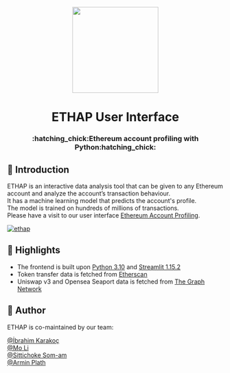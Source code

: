 <p align="center">
<img src="https://user-images.githubusercontent.com/114762620/211627044-d5f0516a-6086-4d69-906b-490e1a43ebf1.png" width="200" >
</p>
<h1 align="center">ETHAP User Interface</h1>
<h3 align="center">:hatching_chick:Ethereum account profiling with Python:hatching_chick:</h3>

    

## :bookmark_tabs: Introduction
ETHAP is an interactive data analysis tool that can be given to any Ethereum account and analyze the account’s transaction behaviour.  
It has a machine learning model that predicts the account's profile.  
The model is trained on hundreds of millions of transactions.  
Please have a visit to our user interface [Ethereum Account Profiling](https://dives.fyi/apps/ethap/).  


[![ethap](https://user-images.githubusercontent.com/114762620/212137845-deb4c990-0160-4a99-b9ab-f09c59b7deb1.png)](https://dives.fyi/apps/ethap/)

## :balloon: Highlights
- The frontend is built upon [Python 3.10](https://www.python.org/downloads/release/python-3106/) and [Streamlit 1.15.2](https://streamlit.io/)
- Token transfer data is fetched from [Etherscan](https://etherscan.io/)
- Uniswap v3 and Opensea Seaport data is fetched from [The Graph Network](https://thegraph.com/hosted-service)



## :moyai: Author
ETHAP is co-maintained by our team:

[@İbrahim Karakoç](https://github.com/ignatyus)  
[@Mo Li](https://github.com/molly693)  
[@Sittichoke Som-am](https://github.com/numbernard)  
[@Armin Plath](https://github.com/Armin30)  


